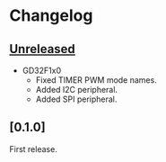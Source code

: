 # Changelog

## [Unreleased]

- GD32F1x0
  - Fixed TIMER PWM mode names.
  - Added I2C peripheral.
  - Added SPI peripheral.

## [0.1.0]

First release.

[unreleased]: https://github.com/qwandor/gd32-rs/compare/0.1.0...HEAD
